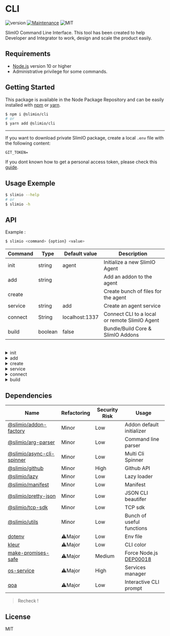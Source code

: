 # CLI
![version](https://img.shields.io/badge/version-0.1.1-blue.svg)
[![Maintenance](https://img.shields.io/badge/Maintained%3F-yes-green.svg)](https://github.com/SlimIO/is/commit-activity)
![MIT](https://img.shields.io/github/license/mashape/apistatus.svg)

SlimIO Command Line Interface. This tool has been created to help Developer and Integrator to work, design and scale the product easily.

## Requirements
- [Node.js](https://nodejs.org/en/) version 10 or higher
- Administrative privilege for some commands.

## Getting Started

This package is available in the Node Package Repository and can be easily installed with [npm](https://docs.npmjs.com/getting-started/what-is-npm) or [yarn](https://yarnpkg.com).

```bash
$ npm i @slimio/cli
# or
$ yarn add @slimio/cli
```

---

If you want to download private SlimIO package, create a local `.env` file with the following content:
```
GIT_TOKEN=
```

If you dont known how to get a personal access token, please check this [guide](https://help.github.com/en/articles/creating-a-personal-access-token-for-the-command-line).

## Usage Exemple

```bash
$ slimio --help
# or
$ slimio -h
```
## API

Example :

```bash
$ slimio <command> {option} <value>
```

| Command | Type | Default value | Description |
| --- | --- | --- | --- |
|init|string|agent|Initialize a new SlimIO Agent|
|add|string||Add an addon to the agent|
|create|||Create bunch of files for the agent|
|service|string|add|Create an agent service|
|connect|String|localhost:1337|Connect CLI to a local or remote SlimIO Agent|
|build|boolean|false|Bundle/Build Core & SlimIO Addons|
<br/>
<details>
<summary>init</summary>
<br/>

>Default value: `agent`

Initialize a new SlimIO Agent:
- Install Agent folder
- Install Built-in addons

The value define the name of the agent folder..

***option*** for ***init*** command :

| Command | Type | Default value | Description | Values |
| --- | --- | --- | --- | --- |
| --add | array|`[]`| Additionals addons| `"AddonName"` |
</details>


<details>
<summary>add</summary>
<br/>

Add an addon to the agent with the name or an Url from github.
Currently, it's only take from SlimIO organization.
</details>

<details>
<summary>create</summary>
<br/>

>You must be in an agent folder !

Create bunch of files for the agent:
- Addon: default addon for a developper
- Manifest: file configuration for SlimIO projects
</details>

<details>
<summary>service</summary>
<br/>

>You must be in an agent folder !
>Default value: `add`

Create a service of the Agent

| Command | Description |
| --- | --- |
|add|Add `SlimIO Agent` service|
|rm|Remove `SlimIO Agent` service|
</details>

<details>
<summary>connect</summary>
<br/>

>Default value: `localhost:1337`

Connect CLI to a local or remote SlimIO Agent:

| Command | Description |
| --- | --- |
|addons|Call a callback from an addon|
|create|Create bunch of files for the agent|
|help|Show all commands|
|quit|Exit agent connection|
</details>

<details>
<summary>build</summary>
<br/>

>Default value: `false`

***option*** for ***build*** command :
| Command | Type | Default value | Description | Values |
| --- | --- | --- | --- | --- |
|--type|string|core|Bundle/Build type| core, addon |

 - ***core*** Bundle/Build Core
 - ***addon*** Build SlimIO Addons

 ### Exemple
 ```bash
$ slimio build --type core
```
</details>

## Dependencies

|Name|Refactoring|Security Risk|Usage|
|---|---|---|---|
|[@slimio/addon-factory](https://github.com/SlimIO/AddonFactory#readme)|Minor|Low|Addon default initializer|
|[@slimio/arg-parser](https://github.com/SlimIO/ArgParser#readme)|Minor|Low|Command line parser|
|[@slimio/async-cli-spinner](https://github.com/SlimIO/async-cli-spinner#readme)|Minor|Low|Multi Cli Spinner|
|[@slimio/github](https://github.com/SlimIO/github-download#readme)|Minor|High|Github API|
|[@slimio/lazy](https://github.com/SlimIO/Lazy#readme)|Minor|Low|Lazy loader|
|[@slimio/manifest](https://github.com/SlimIO/Manifester#readme)|Minor|Low|Manifest|
|[@slimio/pretty-json](https://github.com/SlimIO/Pretty-JSON#readme)|Minor|Low|JSON CLI beautifer|
|[@slimio/tcp-sdk](https://github.com/SlimIO/TCP-SDK#readme)|Minor|Low|TCP sdk|
|[@slimio/utils](https://github.com/SlimIO/Utils#readme)|Minor|Low|Bunch of useful functions|
|[dotenv](https://github.com/motdotla/dotenv#readme)|⚠️Major|Low|Env file|
|[kleur](https://github.com/lukeed/kleur#readme)|⚠️Major|Low|CLI color|
|[make-promises-safe](https://github.com/mcollina/make-promises-safe#readme)|⚠️Major|Medium|Force Node.js [DEP00018](https://nodejs.org/dist/latest-v8.x/docs/api/deprecations.html#deprecations_dep0018_unhandled_promise_rejections)|
|[os-service](https://github.com/nospaceships/node-os-service#readme)|⚠️Major|High|Services manager|
|[qoa](https://github.com/klaussinani/qoa#readme)|⚠️Major|Low|Interactive CLI prompt|

> Recheck !

## License

MIT
